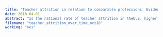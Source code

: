 ```yaml
---
title: "Teacher attrition in relation to comparable professions: Evidence from a repeated cross-sectional design"
date: 2018-04-01
abstract: "Is the national rate of teacher attrition in theU.S. higher than expected? In this paper I extend prior research on teacher attrition by conducting a repeated cross-sectional analysis of teacher attrition in relation to arguably similar vocational professions, including nursing, social work, and accounting. I find that the national rate of teacher attrition has remained strikingly stable over time at around 8 percent and exhibits less variation than comparable professions. Teachers and nurses share similar rates of attrition. A decline in the labor force leaver rate among older teachers approaching retirement explains a small decrease in the overall attrition rate between 2001 and 2018."
filename: "teacher_attrition_over_time_oct18"
working: "yes"
---
```

